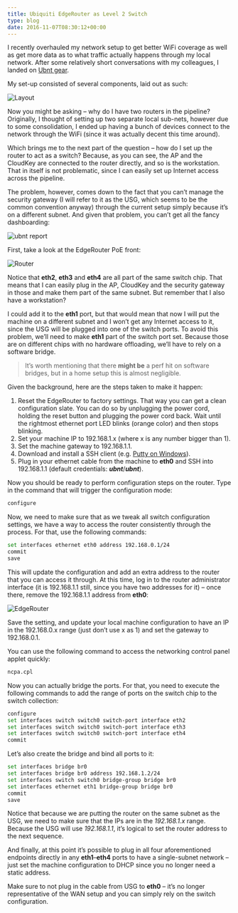 ```yaml
---
title: Ubiquiti EdgeRouter as Level 2 Switch
type: blog
date: 2016-11-07T08:30:12+00:00
---
```

I recently overhauled my network setup to get better WiFi coverage as well as get more data as to what traffic actually happens through my local network. After some relatively short conversations with my colleagues, I landed on [Ubnt gear][1].

My set-up consisted of several components, laid out as such:

![Layout](/images/postmedia/ubiquiti-edgerouter-as-level-2-switch/layout.png)

Now you might be asking &#8211; why do I have two routers in the pipeline? Originally, I thought of setting up two separate local sub-nets, however due to some consolidation, I ended up having a bunch of devices connect to the network through the WiFi (since it was actually decent this time around).

Which brings me to the next part of the question &#8211; how do I set up the router to act as a switch? Because, as you can see, the AP and the CloudKey are connected to the router directly, and so is the workstation. That in itself is not problematic, since I can easily set up Internet access across the pipeline.

The problem, however, comes down to the fact that you can&#8217;t manage the security gateway (I will refer to it as the USG, which seems to be the common convention anyway) through the current setup simply because it&#8217;s on a different subnet. And given that problem, you can&#8217;t get all the fancy dashboarding:

![ubnt report](/images/postmedia/ubiquiti-edgerouter-as-level-2-switch/chartung.png)

First, take a look at the EdgeRouter PoE front:

![Router](/images/postmedia/ubiquiti-edgerouter-as-level-2-switch/router.jpg)

Notice that **eth2**, **eth3** and **eth4** are all part of the same switch chip. That means that I can easily plug in the AP, CloudKey and the security gateway in those and make them part of the same subnet. But remember that I also have a workstation?

I could add it to the **eth1** port, but that would mean that now I will put the machine on a different subnet and I won&#8217;t get any Internet access to it, since the USG will be plugged into one of the switch ports. To avoid this problem, we&#8217;ll need to make **eth1** part of the switch port set. Because those are on different chips with no hardware offloading, we&#8217;ll have to rely on a software bridge.

> It&#8217;s worth mentioning that there **might be** a perf hit on software bridges, but in a home setup this is almost negligible.

Given the background, here are the steps taken to make it happen:

1. Reset the EdgeRouter to factory settings. That way you can get a clean configuration slate. You can do so by unplugging the power cord, holding the reset button and plugging the power cord back. Wait until the rightmost ethernet port LED blinks (orange color) and then stops blinking.
2. Set your machine IP to 192.168.1.x (where x is any number bigger than 1).
3. Set the machine gateway to 192.168.1.1.
4. Download and install a SSH client (e.g. [Putty on Windows][2]).
5. Plug in your ethernet cable from the machine to **eth0** and SSH into 192.168.1.1 (default credentials: _**ubnt**_/_**ubnt**_).

Now you should be ready to perform configuration steps on the router. Type in the command that will trigger the configuration mode:

```bash
configure
```

Now, we need to make sure that as we tweak all switch configuration settings, we have a way to access the router consistently through the process. For that, use the following commands:

```bash
set interfaces ethernet eth0 address 192.168.0.1/24
commit
save
```

This will update the configuration and add an extra address to the router that you can access it through. At this time, log in to the router administrator interface (it is 192.168.1.1 still, since you have two addresses for it) &#8211; once there, remove the 192.168.1.1 address from **eth0**:

![EdgeRouter](/images/postmedia/ubiquiti-edgerouter-as-level-2-switch/edgerouter.png)

Save the setting, and update your local machine configuration to have an IP in the 192.168.0.x range (just don&#8217;t use x as 1) and set the gateway to 192.168.0.1.

You can use the following command to access the networking control panel applet quickly:

```bash
ncpa.cpl
```

Now you can actually bridge the ports. For that, you need to execute the following commands to add the range of ports on the switch chip to the switch collection:

```bash
configure
set interfaces switch switch0 switch-port interface eth2
set interfaces switch switch0 switch-port interface eth3
set interfaces switch switch0 switch-port interface eth4
commit
```

Let&#8217;s also create the bridge and bind all ports to it:

```bash
set interfaces bridge br0
set interfaces bridge br0 address 192.168.1.2/24
set interfaces switch switch0 bridge-group bridge br0
set interfaces ethernet eth1 bridge-group bridge br0
commit
save
```

Notice that because we are putting the router on the same subnet as the USG, we need to make sure that the IPs are in the _192.168.1.x_ range. Because the USG will use _192.168.1.1_, it&#8217;s logical to set the router address to the next sequence.

And finally, at this point it&#8217;s possible to plug in all four aforementioned endpoints directly in any **eth1**&#8211;**eth4** ports to have a single-subnet network &#8211; just set the machine configuration to DHCP since you no longer need a static address.

Make sure to not plug in the cable from USG to **eth0** &#8211; it&#8217;s no longer representative of the WAN setup and you can simply rely on the switch configuration.

 [1]: https://www.ubnt.com/
 [2]: http://www.putty.org/
